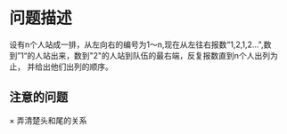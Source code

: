 # 问题描述
  设有n个人站成一排，从左向右的编号为1～n,现在从左往右报数“1,2,1,2...",数到”1“的人站出来，数到"2"的人站到队伍的最右端，反复报数直到n个人出列为止，
并给出他们出列的顺序。

## 注意的问题
× 弄清楚头和尾的关系
